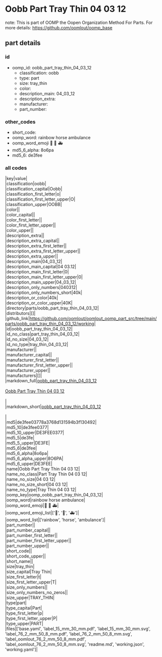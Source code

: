 # Oobb Part Tray Thin 04 03 12  

note: This is part of OOMP the Oopen Organization Method For Parts. For more details: https://github.com/oomlout/oomp_base

##  part details





### id
* oomp_id: oobb_part_tray_thin_04_03_12
  * classification: oobb
  * type: part
  * size: tray_thin
  * color: 
  * description_main: 04_03_12
  * description_extra: 
  * manufacturer: 
  * part_number: 

### other_codes
* short_code: 
* oomp_word: rainbow horse ambulance
* oomp_word_emoji :rainbow: :horse: :ambulance:
* md5_6_alpha: 8o6pa
* md5_6: de3fee

### all codes 
|key|value|  
|classification|oobb|  
|classification_capital|Oobb|  
|classification_first_letter|o|  
|classification_first_letter_upper|O|  
|classification_upper|OOBB|  
|color||  
|color_capital||  
|color_first_letter||  
|color_first_letter_upper||  
|color_upper||  
|description_extra||  
|description_extra_capital||  
|description_extra_first_letter||  
|description_extra_first_letter_upper||  
|description_extra_upper||  
|description_main|04_03_12|  
|description_main_capital|04 03.12|  
|description_main_first_letter|0|  
|description_main_first_letter_upper|0|  
|description_main_upper|04_03_12|  
|description_only_numbers|040312|  
|description_only_numbers_short|40k|  
|description_or_color|40k|  
|description_or_color_upper|40K|  
|directory|parts/oobb_part_tray_thin_04_03_12|  
|distributors|[]|  
|github_link|https://github.com/oomlout/oomlout_oomp_part_src/tree/main/parts/oobb_part_tray_thin_04_03_12/working|  
|id|oobb_part_tray_thin_04_03_12|  
|id_no_class|part_tray_thin_04_03_12|  
|id_no_size|04_03_12|  
|id_no_type|tray_thin_04_03_12|  
|manufacturer||  
|manufacturer_capital||  
|manufacturer_first_letter||  
|manufacturer_first_letter_upper||  
|manufacturer_upper||  
|manufacturers|[]|  
|markdown_full|[oobb_part_tray_thin_04_03_12](https://github.com/oomlout/oomlout_oomp_part_src/tree/main/parts/oobb_part_tray_thin_04_03_12/working)<br>[](https://github.com/oomlout/oomlout_oomp_part_src/tree/main/parts/oobb_part_tray_thin_04_03_12/working)<br>[Oobb Part Tray Thin 04 03 12](https://github.com/oomlout/oomlout_oomp_part_src/tree/main/parts/oobb_part_tray_thin_04_03_12/working)<br><br>|  
|markdown_short|[oobb_part_tray_thin_04_03_12](https://github.com/oomlout/oomlout_oomp_part_src/tree/main/parts/oobb_part_tray_thin_04_03_12/working)<br><br>|  
|md5|de3fee03778a3768d131594b3f130492|  
|md5_10|de3fee0377|  
|md5_10_upper|DE3FEE0377|  
|md5_5|de3fe|  
|md5_5_upper|DE3FE|  
|md5_6|de3fee|  
|md5_6_alpha|8o6pa|  
|md5_6_alpha_upper|8O6PA|  
|md5_6_upper|DE3FEE|  
|name|Oobb Part Tray Thin 04 03 12|  
|name_no_class|Part Tray Thin 04 03 12|  
|name_no_size|04 03 12|  
|name_no_size_short|04 03 12|  
|name_no_type|Tray Thin 04 03 12|  
|oomp_key|oomp_oobb_part_tray_thin_04_03_12|  
|oomp_word|rainbow horse ambulance|  
|oomp_word_emoji|:rainbow: :horse: :ambulance:|  
|oomp_word_emoji_list|[':rainbow:', ':horse:', ':ambulance:']|  
|oomp_word_list|['rainbow', 'horse', 'ambulance']|  
|part_number||  
|part_number_capital||  
|part_number_first_letter||  
|part_number_first_letter_upper||  
|part_number_upper||  
|short_code||  
|short_code_upper||  
|short_name||  
|size|tray_thin|  
|size_capital|Tray Thin|  
|size_first_letter|t|  
|size_first_letter_upper|T|  
|size_only_numbers||  
|size_only_numbers_no_zeros||  
|size_upper|TRAY_THIN|  
|type|part|  
|type_capital|Part|  
|type_first_letter|p|  
|type_first_letter_upper|P|  
|type_upper|PART|  
|files|['base.yaml', 'label_15_mm_30_mm.pdf', 'label_15_mm_30_mm.svg', 'label_76_2_mm_50_8_mm.pdf', 'label_76_2_mm_50_8_mm.svg', 'label_oomlout_76_2_mm_50_8_mm.pdf', 'label_oomlout_76_2_mm_50_8_mm.svg', 'readme.md', 'working.json', 'working.yaml']|  
